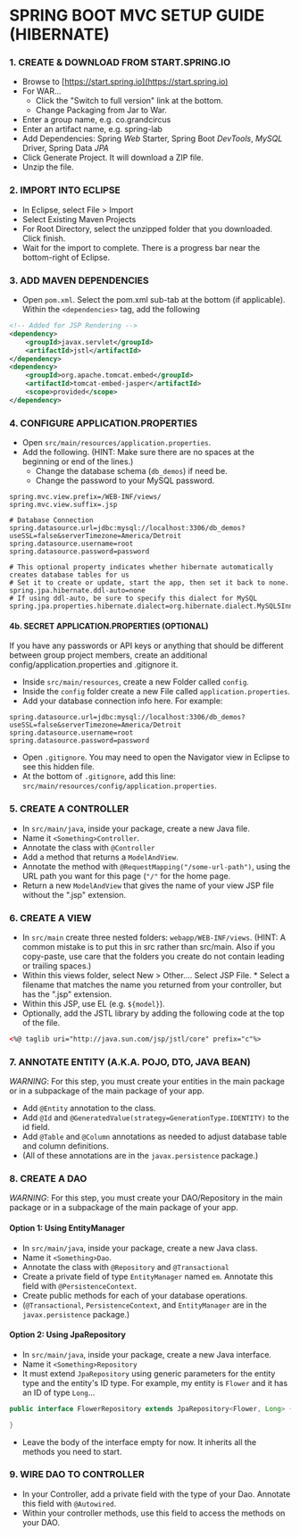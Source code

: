 # SPRING BOOT MVC SETUP GUIDE (HIBERNATE)

### 1. CREATE & DOWNLOAD FROM START.SPRING.IO
* Browse to [https://start.spring.io](https://start.spring.io)
* For WAR...
  * Click the "Switch to full version" link at the bottom.
  * Change Packaging from Jar to War.
* Enter a group name, e.g. co.grandcircus
* Enter an artifact name, e.g. spring-lab
* Add Dependencies: Spring *Web* Starter, Spring Boot *DevTools*, *MySQL* Driver, Spring Data *JPA*
* Click Generate Project. It will download a ZIP file.
* Unzip the file.

### 2. IMPORT INTO ECLIPSE
* In Eclipse, select File > Import
* Select Existing Maven Projects
* For Root Directory, select the unzipped folder that you downloaded. Click finish.
* Wait for the import to complete. There is a progress bar near the bottom-right of Eclipse.

### 3. ADD MAVEN DEPENDENCIES
* Open `pom.xml`. Select the pom.xml sub-tab at the bottom (if applicable). Within the `<dependencies>` tag, add the following

```xml
<!-- Added for JSP Rendering -->
<dependency>
	<groupId>javax.servlet</groupId>
	<artifactId>jstl</artifactId>
</dependency>
<dependency>
	<groupId>org.apache.tomcat.embed</groupId>
	<artifactId>tomcat-embed-jasper</artifactId>
	<scope>provided</scope>
</dependency>
```

### 4. CONFIGURE APPLICATION.PROPERTIES
* Open `src/main/resources/application.properties`.
* Add the following. (HINT: Make sure there are no spaces at the beginning or end of the lines.)
  * Change the database schema (`db_demos`) if need be.
  * Change the password to your MySQL password.

```
spring.mvc.view.prefix=/WEB-INF/views/
spring.mvc.view.suffix=.jsp

# Database Connection
spring.datasource.url=jdbc:mysql://localhost:3306/db_demos?useSSL=false&serverTimezone=America/Detroit
spring.datasource.username=root
spring.datasource.password=password

# This optional property indicates whether hibernate automatically creates database tables for us
# Set it to create or update, start the app, then set it back to none.
spring.jpa.hibernate.ddl-auto=none
# If using ddl-auto, be sure to specify this dialect for MySQL
spring.jpa.properties.hibernate.dialect=org.hibernate.dialect.MySQL5InnoDBDialect
```

#### 4b. SECRET APPLICATION.PROPERTIES (OPTIONAL)
If you have any passwords or API keys or anything that should be different between group project members, create an additional config/application.properties and .gitignore it.

* Inside `src/main/resources`, create a new Folder called `config`.
* Inside the `config` folder create a new File called `application.properties`.
* Add your database connection info here. For example:

```
spring.datasource.url=jdbc:mysql://localhost:3306/db_demos?useSSL=false&serverTimezone=America/Detroit
spring.datasource.username=root
spring.datasource.password=password
```
* Open `.gitignore`. You may need to open the Navigator view in Eclipse to see this hidden file.
* At the bottom of `.gitignore`, add this line: `src/main/resources/config/application.properties`.

### 5. CREATE A CONTROLLER
* In `src/main/java`, inside your package, create a new Java file.
* Name it `<Something>Controller`.
* Annotate the class with `@Controller`
* Add a method that returns a `ModelAndView`.
* Annotate the method with `@RequestMapping("/some-url-path")`, using the URL path you want for this page (`"/"` for the home page.
* Return a new `ModelAndView` that gives the name of your view JSP file without the ".jsp" extension.

### 6. CREATE A VIEW
* In `src/main` create three nested folders: `webapp/WEB-INF/views`. (HINT: A common mistake is to put this in src rather than src/main. Also if you copy-paste, use care that the folders you create do not contain leading or trailing spaces.)
* Within this views folder, select New > Other…. Select JSP File. * Select a filename that matches the name you returned from your controller, but has the ".jsp" extension.
* Within this JSP, use EL (e.g. `${model}`).
* Optionally, add the JSTL library by adding the following code at the top of the file.

```xml
<%@ taglib uri="http://java.sun.com/jsp/jstl/core" prefix="c"%>
```

### 7. ANNOTATE ENTITY (A.K.A. POJO, DTO, JAVA BEAN)
*WARNING*: For this step, you must create your entities in the main package or in a subpackage of the main package of your app.

* Add `@Entity` annotation to the class.
* Add `@Id` and `@GeneratedValue(strategy=GenerationType.IDENTITY)` to the id field.
* Add `@Table` and `@Column` annotations as needed to adjust database table and column definitions.
* (All of these annotations are in the `javax.persistence` package.)

### 8. CREATE A DAO
*WARNING*: For this step, you must create your DAO/Repository in the main package or in a subpackage of the main package of your app.

#### Option 1: Using EntityManager
* In `src/main/java`, inside your package, create a new Java class.
* Name it `<Something>Dao`.
* Annotate the class with `@Repository` and `@Transactional`
* Create a private field of type `EntityManager` named `em`. Annotate this field with `@PersistenceContext`.
* Create public methods for each of your database operations.
* (`@Transactional`, `PersistenceContext`, and `EntityManager` are in the `javax.persistence` package.)

#### Option 2: Using JpaRepository
* In `src/main/java`, inside your package, create a new Java interface.
* Name it `<Something>Repository`
* It must extend `JpaRepository` using generic parameters for the entity type and the entity's ID type. For example, my entity is `Flower` and it has an ID of type `Long`...

```java
public interface FlowerRepository extends JpaRepository<Flower, Long> {

}
```
* Leave the body of the interface empty for now. It inherits all the methods you need to start.

### 9. WIRE DAO TO CONTROLLER
* In your Controller, add a private field with the type of your Dao. Annotate this field with `@Autowired`.
* Within your controller methods, use this field to access the methods on your DAO.
